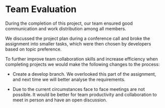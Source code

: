 # Team Evaluation

During the completion of this project, our team ensured good communication and work distribution among all members. 

We discussed the project plan during a conference call and broke the assignment into smaller tasks, which were then chosen by developers based on topic preference. 

To further improve team collaboration skills and increase efficiency when completing projects we would make the following changes to the process:

* Create a develop branch. We overlooked this part of the assignment, and next time we will better analyse the requirements.

* Due to the current circumstances face to face meetings are not possible. It would be better for team productivity and collaboration to meet in person and have an open discussion. 